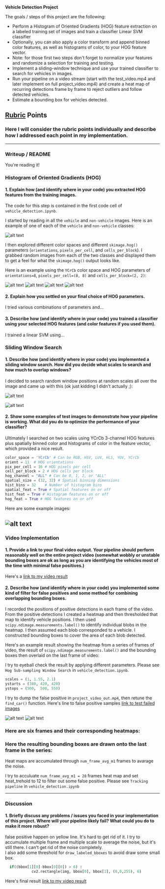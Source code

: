 

**Vehicle Detection Project**

The goals / steps of this project are the following:

* Perform a Histogram of Oriented Gradients (HOG) feature extraction on a labeled training set of images and train a classifier Linear SVM classifier
* Optionally, you can also apply a color transform and append binned color features, as well as histograms of color, to your HOG feature vector. 
* Note: for those first two steps don't forget to normalize your features and randomize a selection for training and testing.
* Implement a sliding-window technique and use your trained classifier to search for vehicles in images.
* Run your pipeline on a video stream (start with the test_video.mp4 and later implement on full project_video.mp4) and create a heat map of recurring detections frame by frame to reject outliers and follow detected vehicles.
* Estimate a bounding box for vehicles detected.

[//]: # (Image References)
[image1]: ./examples/car_not_car.png
[image2]: ./examples/HOG_example.jpg
[image3]: ./examples/sliding_windows.jpg
[image4]: ./examples/sliding_window.jpg
[image5]: ./examples/bboxes_and_heat.png
[image6]: ./examples/labels_map.png
[image7]: ./examples/output_bboxes.png
[video1]: ./project_video.mp4

[image1_0]: ./ipynb_images/car_vs_not_car.png
[image1_1]: ./ipynb_images/car_vs_not_car_hog.png
[image1_2]: ./ipynb_images/car_vs_not_car_bin_spatial_0.png
[image1_3]: ./ipynb_images/car_vs_not_car_bin_spatial_1.png
[image1_4]: ./ipynb_images/car_vs_not_car_bin_spatial_2.png


[image3_0]: ./ipynb_images/sliding_search_windows_0.png
[image3_1]: ./ipynb_images/sliding_search_windows_1.png
[image4_0]: ./ipynb_images/sliding_search_windows_2.png

[image5_0]:  ./test_failed_images/false_0.png
[image5_1]:  ./test_failed_images/false_1.png
[image5_2]:  ./test_failed_images/false_2.png
[image5_3]:  ./test_failed_images/false_3.png






## [Rubric](https://review.udacity.com/#!/rubrics/513/view) Points
### Here I will consider the rubric points individually and describe how I addressed each point in my implementation.  

---
### Writeup / README

You're reading it!

### Histogram of Oriented Gradients (HOG)

#### 1. Explain how (and identify where in your code) you extracted HOG features from the training images.

The code for this step is contained in the first code cell of `vehicle_detection.ipynb`.  

I started by reading in all the `vehicle` and `non-vehicle` images.  Here is an example of one of each of the `vehicle` and `non-vehicle` classes:

![alt text][image1_0]

I then explored different color spaces and different `skimage.hog()` parameters (`orientations`, `pixels_per_cell`, and `cells_per_block`).  I grabbed random images from each of the two classes and displayed them to get a feel for what the `skimage.hog()` output looks like.

Here is an example using the `YCrCb` color space and HOG parameters of `orientations=8`, `pixels_per_cell=(8, 8)` and `cells_per_block=(2, 2)`:


![alt text][image1_1]
![alt text][image1_2]
![alt text][image1_3]
![alt text][image1_4]

#### 2. Explain how you settled on your final choice of HOG parameters.

I tried various combinations of parameters and...

#### 3. Describe how (and identify where in your code) you trained a classifier using your selected HOG features (and color features if you used them).

I trained a linear SVM using...

### Sliding Window Search

#### 1. Describe how (and identify where in your code) you implemented a sliding window search.  How did you decide what scales to search and how much to overlap windows?

I decided to search random window positions at random scales all over the image and came up with this (ok just kidding I didn't actually ;):

![alt text][image3_0]

![alt text][image4_0]

#### 2. Show some examples of test images to demonstrate how your pipeline is working.  What did you do to optimize the performance of your classifier?

Ultimately I searched on two scales using YCrCb 3-channel HOG features plus spatially binned color and histograms of color in the feature vector, which provided a nice result. 
```python
color_space = 'YCrCb' # Can be RGB, HSV, LUV, HLS, YUV, YCrCb
orient = 11  # HOG orientations
pix_per_cell = 16 # HOG pixels per cell
cell_per_block = 2 # HOG cells per block
hog_channel = "ALL" # Can be 0, 1, 2, or "ALL"
spatial_size = (32, 32) # Spatial binning dimensions
hist_bins = 32    # Number of histogram bins
spatial_feat = True # Spatial features on or off
hist_feat = True # Histogram features on or off
hog_feat = True # HOG features on or off
```
 Here are some example images:

![alt text][image3_1]
---

### Video Implementation

#### 1. Provide a link to your final video output.  Your pipeline should perform reasonably well on the entire project video (somewhat wobbly or unstable bounding boxes are ok as long as you are identifying the vehicles most of the time with minimal false positives.)
Here's a [link to my video result](./project_video.mp4)


#### 2. Describe how (and identify where in your code) you implemented some kind of filter for false positives and some method for combining overlapping bounding boxes.

I recorded the positions of positive detections in each frame of the video.  From the positive detections I created a heatmap and then thresholded that map to identify vehicle positions.  I then used `scipy.ndimage.measurements.label()` to identify individual blobs in the heatmap.  I then assumed each blob corresponded to a vehicle.  I constructed bounding boxes to cover the area of each blob detected.  

Here's an example result showing the heatmap from a series of frames of video, the result of `scipy.ndimage.measurements.label()` and the bounding boxes then overlaid on the last frame of video:


I try to eyeball check the result by applying different parameters. Please see `Hog Sub-sampling Window Search` in `vehicle_detection.ipynb`.

```python
scales = (1, 1.55, 2.1)
ystarts = (380, 420, 420)
ystops = (500,  500, 550)
```


I try to dump the false positive in `project_video_out.mp4`, then retune the `find_car()` function. Here's line to false positive samples [link to test failed images](./test_failed_images)


![alt text][image5_0]
![alt text][image5_1]


### Here are six frames and their corresponding heatmaps:



### Here the resulting bounding boxes are drawn onto the last frame in the series:
Heat maps are accumulated through `num_frame_avg_m1` frames to avarage the noise. 

I try to acculuate `num_frame_avg_m1 = 28` frames heat map and set heat_trehold to 12 to filter out some false positive.
Please see `Tracking pipeline` in `vehicle_detection.ipynb`


---

### Discussion

#### 1. Briefly discuss any problems / issues you faced in your implementation of this project.  Where will your pipeline likely fail?  What could you do to make it more robust?
false positive happen on yellow line. It's hard to get rid of it. I try to accumulate multiple frame and multiple scale to average the noise, but it's still there. I can't get rid of the noise completely.  
I also add some threshold for `draw_labeled_bboxes` to avoid draw some small box.

```python
  if((bbox[1][0]-bbox[0][0]) > 6) :
            cv2.rectangle(img, bbox[0], bbox[1], (0,0,255), 6)
```

Here's final result [link to my video result](./project_video_out.mp4)


